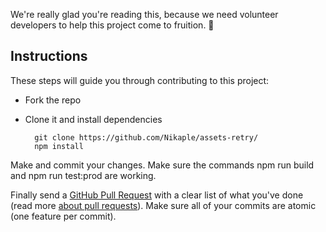 We're really glad you're reading this, because we need volunteer developers to help this project come to fruition. 👏

## Instructions

These steps will guide you through contributing to this project:

- Fork the repo
- Clone it and install dependencies

		git clone https://github.com/Nikaple/assets-retry/
		npm install

Make and commit your changes. Make sure the commands npm run build and npm run test:prod are working.

Finally send a [GitHub Pull Request](https://github.com/Nikaple/assets-retry/compare?expand=1) with a clear list of what you've done (read more [about pull requests](https://help.github.com/articles/about-pull-requests/)). Make sure all of your commits are atomic (one feature per commit).
